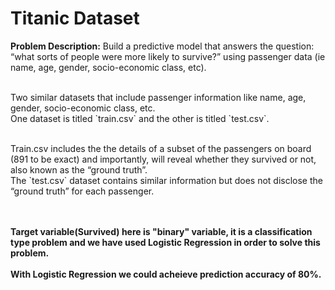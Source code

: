 # Titanic Dataset

<b>Problem Description:</b>
Build a predictive model that answers the question: “what sorts of people were more likely to survive?” using passenger data (ie name, age, gender, socio-economic class, etc).

<br>
Two similar datasets that include passenger information like name, age, gender, socio-economic class, etc. 
<br>One dataset is titled `train.csv` and the other is titled `test.csv`.
<br><br>
<p>Train.csv includes the the details of a subset of the passengers on board (891 to be exact) and importantly, will reveal whether they survived or not, also known as the “ground truth”.
<br>The `test.csv` dataset contains similar information but does not disclose the “ground truth” for each passenger.

<br><br><b>
Target variable(Survived) here is "binary" variable, it is a classification type problem and we have used Logistic Regression in order to solve this problem.
<br>
<br>
With Logistic Regression we could acheieve prediction accuracy of 80%.
